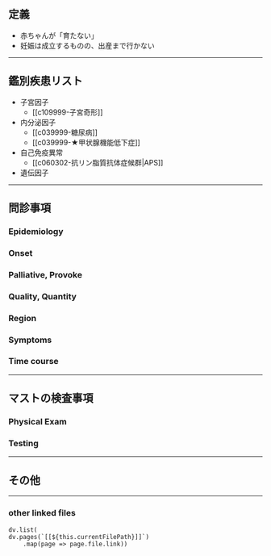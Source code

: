 ## 定義
- 赤ちゃんが「育たない」
- 妊娠は成立するものの、出産まで行かない
---
## 鑑別疾患リスト
- 子宮因子
	- [[c109999-子宮奇形]]
- 内分泌因子
	- [[c039999-糖尿病]]
	- [[c039999-★甲状腺機能低下症]]
- 自己免疫異常
	- [[c060302-抗リン脂質抗体症候群|APS]]
- 遺伝因子
---
## 問診事項
### Epidemiology
### Onset
### Palliative, Provoke
### Quality, Quantity
### Region
### Symptoms
### Time course
---
## マストの検査事項
### Physical Exam
### Testing
---
## その他
---
### other linked files
```dataviewjs
dv.list(
dv.pages(`[[${this.currentFilePath}]]`)
	.map(page => page.file.link))
```
